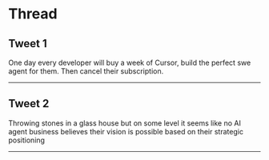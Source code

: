 # Thread

## Tweet 1

One day every developer will buy a week of Cursor, build the perfect swe agent for them. Then cancel their subscription.

---

## Tweet 2

Throwing stones in a glass house but on some level it seems like no AI agent business believes their vision is possible based on their strategic positioning

---


